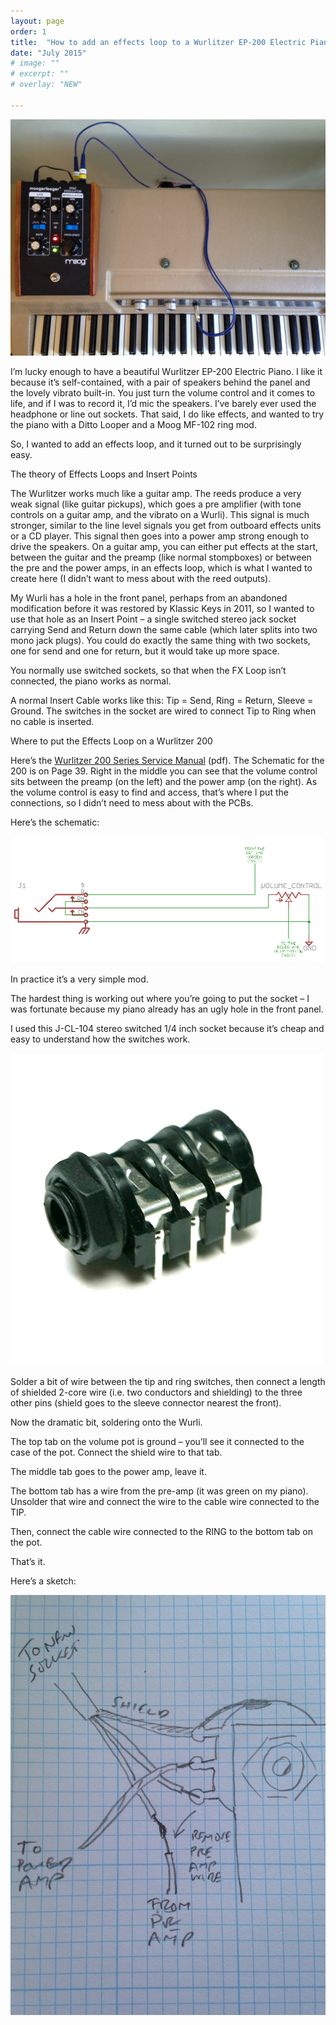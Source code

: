 ```yaml
---
layout: page
order: 1
title:  "How to add an effects loop to a Wurlitzer EP-200 Electric Piano"
date: "July 2015"
# image: ""
# excerpt: "" 
# overlay: "NEW"

---
```

 
![Wurlitzer with Moog Ringmod](../images/wurli_pic.jpg)
 
I’m lucky enough to have a beautiful Wurlitzer EP-200 Electric Piano. I like it because it’s self-contained, with a pair of speakers behind the panel and the lovely vibrato built-in. You just turn the volume control and it comes to life, and if I was to record it, I’d mic the speakers. I’ve barely ever used the headphone or line out sockets. That said, I do like effects, and wanted to try the piano with a Ditto Looper and a Moog MF-102 ring mod.

So, I wanted to add an effects loop, and it turned out to be surprisingly easy.

The theory of Effects Loops and Insert Points 

The Wurlitzer works much like a guitar amp. The reeds produce a very weak signal (like guitar pickups), which goes a pre amplifier (with tone controls on a guitar amp, and the vibrato on a Wurli). This signal is much stronger, similar to the line level signals you get from outboard effects units or a CD player. This signal then goes into a power amp strong enough to drive the speakers. On a guitar amp, you can either put effects at the start, between the guitar and the preamp (like normal stompboxes) or between the pre and the power amps, in an effects loop, which is what I wanted to create here (I didn’t want to mess about with the reed outputs).

My Wurli has a hole in the front panel, perhaps from an abandoned modification before it was restored by Klassic Keys in 2011, so I wanted to use that hole as an Insert Point – a single switched stereo jack socket carrying Send and Return down the same cable (which later splits into two mono jack plugs). You could do exactly the same thing with two sockets, one for send and one for return, but it would take up more space.

You normally use switched sockets, so that when the FX Loop isn’t connected, the piano works as normal.

A normal Insert Cable works like this: Tip = Send, Ring = Return, Sleeve = Ground. The switches in the socket are wired to connect Tip to Ring when no cable is inserted.

Where to put the Effects Loop on a Wurlitzer 200

Here’s the [Wurlitzer 200 Series Service Manual](http://manuals.fdiskc.com/flat/Wurlitzer%20Series%20200%20Service%20Manual.pdf) (pdf). The Schematic for the 200 is on Page 39. Right in the middle you can see that the volume control sits between the preamp (on the left) and the power amp (on the right). As the volume control is easy to find and access, that’s where I put the connections, so I didn’t need to mess about with the PCBs.

Here’s the schematic:

![Wurlitzer effects loop schematic](../images/wurli_schematic.png)

In practice it’s a very simple mod.

The hardest thing is working out where you’re going to put the socket – I was fortunate because my piano already has an ugly hole in the front panel.

I used this J-CL-104 stereo switched 1/4 inch socket because it’s cheap and easy to understand how the switches work.

![J-CL-104 socket](../images/wurli-socket.jpg)

Solder a bit of wire between the tip and ring switches, then connect a length of shielded 2-core wire (i.e. two conductors and shielding) to the three other pins (shield goes to the sleeve connector nearest the front).

Now the dramatic bit, soldering onto the Wurli.

The top tab on the volume pot is ground – you’ll see it connected to the case of the pot. Connect the shield wire to that tab.

The middle tab goes to the power amp, leave it.

The bottom tab has a wire from the pre-amp (it was green on my piano). Unsolder that wire and connect the wire to the cable wire connected to the TIP.

Then, connect the cable wire connected to the RING to the bottom tab on the pot.

That’s it.

Here’s a sketch:

![Wurlitzer EP200 Effects Loop](../images/wurli_sketch.jpg)





